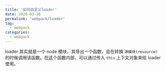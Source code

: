 ```yaml
---
title: '如何自定义loader'
date: 2020-03-26
permalink: 'webpack/loader'
tag:
  - webpack
categories:
  - webpack
---
```


loader 其实就是一个 node 模块，其导出一个函数，会在转换 `源模块(resource)` 的时候调用该函数。在这个函数内部，可以通过传入 `this` 上下文对象来给 loader 使用。


